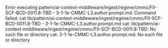 Error executing pattern/ai-context-middleware/ingest/regime/cmmc/FII-SCF-BCD-0011.8-TBD - 3-1-1e-CMMC-L3.author.prompt.md: Command failed: cat lib/pattern/ai-context-middleware/ingest/regime/cmmc/FII-SCF-BCD-0011.8-TBD - 3-1-1e-CMMC-L3.author.prompt.md
cat: lib/pattern/ai-context-middleware/ingest/regime/cmmc/FII-SCF-BCD-0011.8-TBD: No such file or directory
cat: 3-1-1e-CMMC-L3.author.prompt.md: No such file or directory

